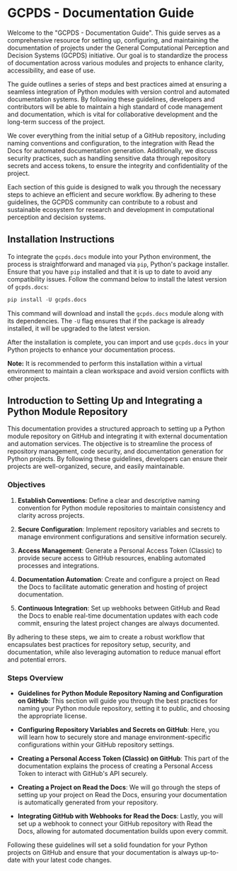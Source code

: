 # GCPDS - Documentation Guide

Welcome to the "GCPDS - Documentation Guide". This guide serves as a comprehensive resource for setting up, configuring, and maintaining the documentation of projects under the General Computational Perception and Decision Systems (GCPDS) initiative. Our goal is to standardize the process of documentation across various modules and projects to enhance clarity, accessibility, and ease of use.

The guide outlines a series of steps and best practices aimed at ensuring a seamless integration of Python modules with version control and automated documentation systems. By following these guidelines, developers and contributors will be able to maintain a high standard of code management and documentation, which is vital for collaborative development and the long-term success of the project.

We cover everything from the initial setup of a GitHub repository, including naming conventions and configuration, to the integration with Read the Docs for automated documentation generation. Additionally, we discuss security practices, such as handling sensitive data through repository secrets and access tokens, to ensure the integrity and confidentiality of the project.

Each section of this guide is designed to walk you through the necessary steps to achieve an efficient and secure workflow. By adhering to these guidelines, the GCPDS community can contribute to a robust and sustainable ecosystem for research and development in computational perception and decision systems.

## Installation Instructions

To integrate the `gcpds.docs` module into your Python environment, the process is straightforward and managed via `pip`, Python's package installer. Ensure that you have `pip` installed and that it is up to date to avoid any compatibility issues. Follow the command below to install the latest version of `gcpds.docs`:


```python
pip install -U gcpds.docs
```

This command will download and install the `gcpds.docs` module along with its dependencies. The `-U` flag ensures that if the package is already installed, it will be upgraded to the latest version.

After the installation is complete, you can import and use `gcpds.docs` in your Python projects to enhance your documentation process.

**Note:** It is recommended to perform this installation within a virtual environment to maintain a clean workspace and avoid version conflicts with other projects.

## Introduction to Setting Up and Integrating a Python Module Repository

This documentation provides a structured approach to setting up a Python module repository on GitHub and integrating it with external documentation and automation services. The objective is to streamline the process of repository management, code security, and documentation generation for Python projects. By following these guidelines, developers can ensure their projects are well-organized, secure, and easily maintainable.

### Objectives

1. **Establish Conventions**: Define a clear and descriptive naming convention for Python module repositories to maintain consistency and clarity across projects.
   
2. **Secure Configuration**: Implement repository variables and secrets to manage environment configurations and sensitive information securely.
   
3. **Access Management**: Generate a Personal Access Token (Classic) to provide secure access to GitHub resources, enabling automated processes and integrations.
   
4. **Documentation Automation**: Create and configure a project on Read the Docs to facilitate automatic generation and hosting of project documentation.
   
5. **Continuous Integration**: Set up webhooks between GitHub and Read the Docs to enable real-time documentation updates with each code commit, ensuring the latest project changes are always documented.

By adhering to these steps, we aim to create a robust workflow that encapsulates best practices for repository setup, security, and documentation, while also leveraging automation to reduce manual effort and potential errors.

### Steps Overview

- **Guidelines for Python Module Repository Naming and Configuration on GitHub**: This section will guide you through the best practices for naming your Python module repository, setting it to public, and choosing the appropriate license.

- **Configuring Repository Variables and Secrets on GitHub**: Here, you will learn how to securely store and manage environment-specific configurations within your GitHub repository settings.

- **Creating a Personal Access Token (Classic) on GitHub**: This part of the documentation explains the process of creating a Personal Access Token to interact with GitHub's API securely.

- **Creating a Project on Read the Docs**: We will go through the steps of setting up your project on Read the Docs, ensuring your documentation is automatically generated from your repository.

- **Integrating GitHub with Webhooks for Read the Docs**: Lastly, you will set up a webhook to connect your GitHub repository with Read the Docs, allowing for automated documentation builds upon every commit.

Following these guidelines will set a solid foundation for your Python projects on GitHub and ensure that your documentation is always up-to-date with your latest code changes.
